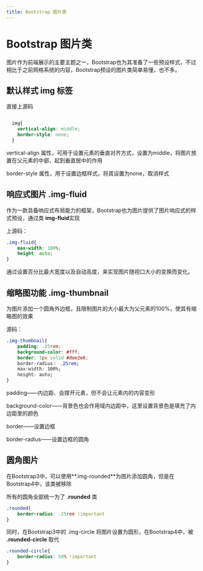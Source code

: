 ```yaml
---
title: Bootstrap 图片类
---
```


# Bootstrap 图片类


图片作为前端展示的主要主题之一，Bootstrap也为其准备了一些预设样式，不过相比于之前网格系统的内容，Bootstrap预设的图片类简单易懂，也不多。

## 默认样式 img 标签

直接上源码

```CSS

  img{
    vertical-align: middle;
    border-style: none;
  }

```

vertical-align 属性，可用于设置元素的垂直对齐方式，设置为middle，将图片放置在父元素的中部，起到垂直居中的作用

border-style 属性，用于设置边框样式，将其设置为none，取消样式



## 响应式图片 .img-fluid

作为一款具备响应式布局能力的框架，Bootstrap也为图片提供了图片响应式的样式预设，通过类 **img-fluid**实现

上源码：

```css
.img-fluid{
	max-width: 100%;
	height: auto;
}
```

通过设置百分比最大宽度以及自动高度，来实现图片随视口大小的变换而变化。



## 缩略图功能 .img-thumbnail

为图片添加一个圆角外边框，且限制图片的大小最大为父元素的100%，使其有缩略图的效果

源码：

```css
.img-thumbnail{
	padding: .25rem;
	background-color: #fff;
	border: 1px solid #dee2e6;
	border-radius： .25rem;
	max-width: 100%;
	height: auto;
}
```

padding——内边距、会撑开元素，但不会让元素内的内容变形

background-color——背景色也会作用域内边距中，这里设置背景色是填充了内边距里的颜色

border——设置边框

border-radius——设置边框的圆角



## 圆角图片

在Bootstrap3中，可以使用**.img-rounded**为图片添加圆角，但是在Bootstrap4中，该类被移除

所有的圆角全部统一为了 **.rounded** 类

```css
.rounded{
	border-radius: .25rem !important
}
```

同时，在Bootstrap3中的 .img-circle 将图片设置为圆形，在Bootstrap4中，被 **.rounded-circle** 取代

```css
.rounded-circle{
	border-radius: 50% !important
} 
```